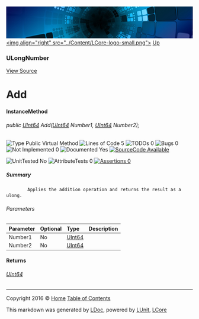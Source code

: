 ![](../Content/LCore-banner-small.png "")
[&lt;img align=&quot;right&quot; src=&quot;../Content/LCore-logo-small.png&quot;&gt;](../../README.md)
[Up](ULongNumber.md)

### ULongNumber
[View Source](../Numbers/ULongNumber.cs)

# Add

#### InstanceMethod

###### public [UInt64](https://msdn.microsoft.com/en-us/library/system.uint64.aspx) Add([UInt64](https://msdn.microsoft.com/en-us/library/system.uint64.aspx) Number1, [UInt64](https://msdn.microsoft.com/en-us/library/system.uint64.aspx) Number2);

![Type Public  Virtual Method](http://b.repl.ca/v1/Type-Public%20%20Virtual%20Method-blue.png "") ![Lines of Code 5](http://b.repl.ca/v1/Lines%20of%20Code-5-blue.png "") ![TODOs 0](http://b.repl.ca/v1/TODOs-0-green.png "") ![Bugs 0](http://b.repl.ca/v1/Bugs-0-green.png "") ![Not Implemented 0](http://b.repl.ca/v1/Not%20Implemented-0-green.png "") ![Documented Yes](http://b.repl.ca/v1/Documented-Yes-brightgreen.png "") [![SourceCode Available](http://b.repl.ca/v1/SourceCode-Available-brightgreen.png "")](../Numbers/ULongNumber.cs#L72)

![UnitTested No](http://b.repl.ca/v1/UnitTested-No-lightgrey.png "") ![AttributeTests 0](http://b.repl.ca/v1/AttributeTests-0-lightgrey.png "") [![Assertions 0](http://b.repl.ca/v1/Assertions-0-lightgrey.png "")](../Numbers/ULongNumber.cs)

##### Summary

            Applies the addition operation and returns the result as a ulong.
            

###### Parameters

Parameter | Optional | Type | Description
:---  | :---  | :---  | :--- 
Number1 | No | [UInt64](https://msdn.microsoft.com/en-us/library/system.uint64.aspx) | 
Number2 | No | [UInt64](https://msdn.microsoft.com/en-us/library/system.uint64.aspx) | 


#### Returns

###### [UInt64](https://msdn.microsoft.com/en-us/library/system.uint64.aspx)



---

Copyright 2016 &copy; [Home](../../README.md) [Table of Contents](../../TableOfContents.md)

This markdown was generated by [LDoc](https://github.com/CodeSingularity/LDoc), powered by [LUnit](https://github.com/CodeSingularity/LUnit), [LCore](https://github.com/CodeSingularity/LCore)
